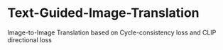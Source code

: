 # Text-Guided-Image-Translation
Image-to-Image Translation based on Cycle-consistency loss and CLIP directional loss
